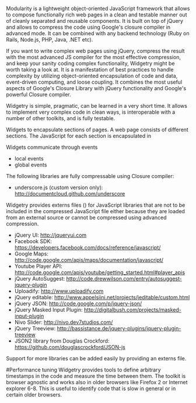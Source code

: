 Modularity is a lightweight object-oriented JavaScript framework 
that allows to compose functionally rich web pages 
in a clean and testable manner out of cleanly separated and reusable components. 
It is built on top of jQuery and allows to compress the code using 
Google's closure compiler in advanced mode. 
It can be combined with any backend technology (Ruby on Rails, Node.js, PHP, Java, .NET etc).

If you want to write complex web pages using jQuery, compress the result with the most advanced JS compiler for 
the most effective compression, and keep your sanity coding
complex functionality, Widgetry might be worth taking a look at. It is a manifestation of best practices to handle complexity by utilizing 
object-oriented encapsulation of code and data, event-driven computing, and loose coupling.
It combines the most useful aspects of Google's Closure Library with jQuery functionality and 
Google's powerful Closure compiler.

Widgetry is simple, pragmatic, can be learned in a very short time. 
It allows to implement very complex code in clean ways, 
is interoperable with a number of other toolkits, and is fully testable. 


Widgets to encapsulate sections of pages.
A web page consists of different sections. The JavaScript for each section is encapsulated in 

Widgets communicate through events
- local events
- global events

The following libraries are fully compressable using Closure compiler:
- underscore.js (custom version only): http://documentcloud.github.com/underscore

Widgetry provides externs files ()
for JavaScript libraries that are not to be included in the compressed JavaScript file
either because they are loaded from an external source or cannot be compressed using advanced compression.
- jQuery UI: http://jqueryui.com
- Facebook SDK: https://developers.facebook.com/docs/reference/javascript/
- Google Maps: http://code.google.com/apis/maps/documentation/javascript/
- Youtube Player API: http://code.google.com/apis/youtube/getting_started.html#player_apis
- jQuery AutoSuggest: http://code.drewwilson.com/entry/autosuggest-jquery-plugin
- Uploadify: http://www.uploadify.com
- jQuery editable: http://www.appelsiini.net/projects/jeditable/custom.html
- jQuery JSON: http://code.google.com/p/jquery-json/
- jQuery Masked Input Plugin: http://digitalbush.com/projects/masked-input-plugin
- Nivo Slider: http://nivo.dev7studios.com/
- jQuery Treeview: http://bassistance.de/jquery-plugins/jquery-plugin-treeview
- JSON2 library from Douglas Crockford: https://github.com/douglascrockford/JSON-js

Support for more libraries can be added easily by providing an externs file.

#Performance tuning
Widgetry provides tools to define arbitrary timestamps in the code and measure the time between them.
The toolkit is browser agnostic and works also in older browsers like Firefox 2 or Internet explorer 6-8. 
This is useful to identify code that is slow in general or in certain older browsers.